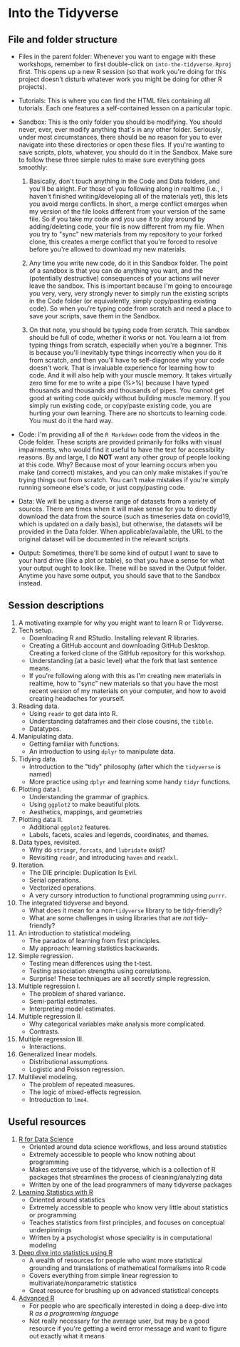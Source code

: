 # Into the Tidyverse


## File and folder structure

- Files in the parent folder: Whenever you want to engage with these workshops, remember to first double-click on `into-the-tidyverse.Rproj` first. This opens up a new R session (so that work you're doing for this project doesn't disturb whatever work you might be doing for other R projects).

- Tutorials: This is where you can find the HTML files containing all tutorials. Each one features a self-contained lesson on a particular topic.

- Sandbox: This is the only folder you should be modifying. You should never, ever, ever modify anything that's in any other folder. Seriously, under most circumstances, there should be no reason for you to ever navigate into these directories or open these files. If you're wanting to save scripts, plots, whatever, you should do it in the Sandbox. Make sure to follow these three simple rules to make sure everything goes smoothly:

	1. Basically, don't touch anything in the Code and Data folders, and you'll be alright. For those of you following along in realtime (i.e., I haven't finished writing/developing all of the materials yet), this lets you avoid merge conflicts. In short, a merge conflict emerges when my version of the file looks different from your version of the same file. So if you take my code and you use it to play around by adding/deleting code, your file is now different from my file. When you try to "sync" new materials from my repository to your forked clone, this creates a merge conflict that you're forced to resolve before you're allowed to download my new materials.
	
	2. Any time you write new code, do it in this Sandbox folder. The point of a sandbox is that you can do anything you want, and the (potentially destructive) consequences of your actions will never leave the sandbox. This is important because I'm going to encourage you very, very, very strongly never to simply run the existing scripts in the Code folder (or equivalently, simply copy/pasting existing code). So when you're typing code from scratch and need a place to save your scripts, save them in the Sandbox.
	
	3. On that note, you should be typing code from scratch. This sandbox should be full of code, whether it works or not. You learn a lot from typing things from scratch, especially when you're a beginner. This is because you'll inevitably type things incorrectly when you do it from scratch, and then you'll have to self-diagnose why your code doesn't work. That is invaluable experience for learning how to code. And it will also help with your muscle memory. It takes virtually zero time for me to write a pipe (%>%) because I have typed thousands and thousands and thousands of pipes. You cannot get good at writing code quickly without building muscle memory. If you simply run existing code, or copy/paste existing code, you are hurting your own learning. There are no shortcuts to learning code. You must do it the hard way.

- Code: I'm providing all of the `R Markdown` code from the videos in the Code folder. These scripts are provided primarily for folks with visual impairments, who would find it useful to have the text for accessibility reasons. By and large, I do **NOT** want any other group of people looking at this code. Why? Because most of your learning occurs when you make (and correct) mistakes, and you can only make mistakes if you're trying things out from scratch. You can't make mistakes if you're simply running someone else's code, or just copy/pasting code.

- Data: We will be using a diverse range of datasets from a variety of sources. There are times when it will make sense for you to directly download the data from the source (such as timeseries data on covid19, which is updated on a daily basis), but otherwise, the datasets will be provided in the Data folder. When applicable/available, the URL to the original dataset will be documented in the relevant scripts.

- Output: Sometimes, there'll be some kind of output I want to save to your hard drive (like a plot or table), so that you have a sense for what your output ought to look like. These will be saved in the Output folder. Anytime you have some output, you should save that to the Sandbox instead.


## Session descriptions

1. A motivating example for why you might want to learn R or Tidyverse.
2. Tech setup.
	- Downloading R and RStudio. Installing relevant R libraries.
	- Creating a GitHub account and downloading GitHub Desktop. Creating a forked clone of the GitHub repository for this workshop.
	- Understanding (at a basic level) what the fork that last sentence means.
	- If you're following along with this as I'm creating new materials in realtime, how to "sync" new materials so that you have the most recent version of my materials on your computer, and how to avoid creating headaches for yourself.
3. Reading data.
	- Using `readr` to get data into R.
	- Understanding dataframes and their close cousins, the `tibble`.
	- Datatypes.
4. Manipulating data.
	- Getting familiar with functions.
	- An introduction to using `dplyr` to manipulate data.
5. Tidying data.
	- Introduction to the "tidy" philosophy (after which the `tidyverse` is named)
	- More practice using `dplyr` and learning some handy `tidyr` functions.
6. Plotting data I.
	- Understanding the grammar of graphics.
	- Using `ggplot2` to make beautiful plots.
	- Aesthetics, mappings, and geometries
7. Plotting data II.
	- Additional `ggplot2` features.
	- Labels, facets, scales and legends, coordinates, and themes.
8. Data types, revisited.
	- Why do `stringr`, `forcats`, and `lubridate` exist?
	- Revisiting `readr`, and introducing `haven` and `readxl`.
9. Iteration.
	- The DIE principle: Duplication Is Evil.
	- Serial operations.
	- Vectorized operations.
	- A very cursory introduction to functional programming using `purrr`.
10. The integrated tidyverse and beyond.
	- What does it mean for a non-`tidyverse` library to be tidy-friendly?
	- What are some challenges in using libraries that are *not* tidy-friendly?
11. An introduction to statistical modeling.
	- The paradox of learning from first principles.
	- My approach: learning statistics backwards.
12. Simple regression.
	- Testing mean differences using the t-test.
	- Testing association strengths using correlations.
	- Surprise! These techniques are all secretly simple regression.
13. Multiple regression I.
	- The problem of shared variance.
	- Semi-partial estimates.
	- Interpreting model estimates.
14. Multiple regression II.
	- Why categorical variables make analysis more complicated.
	- Contrasts.
15. Multiple regression III.
	- Interactions.
16. Generalized linear models.
	- Distributional assumptions.
	- Logistic and Poisson regression.
17. Multilevel modeling.
	- The problem of repeated measures.
	- The logic of mixed-effects regression.
	- Introduction to `lme4`.


## Useful resources
1. [R for Data Science](https://r4ds.had.co.nz/)
	- Oriented around data science workflows, and less around statistics
	- Extremely accessible to people who know nothing about programming
	- Makes extensive use of the tidyverse, which is a collection of R packages that streamlines the process of cleaning/analyzing data
	- Written by one of the lead programmers of many tidyverse packages
2. [Learning Statistics with R](https://learningstatisticswithr.com/)
	- Oriented around statistics
	- Extremely accessible to people who know very little about statistics or programming
	- Teaches statistics from first principles, and focuses on conceptual underpinnings
	- Written by a psychologist whose speciality is in computational modeling
3. [Deep dive into statistics using R](http://users.stat.umn.edu/~helwig/teaching.html)
	- A wealth of resources for people who want more statistical grounding and translations of mathematical formalisms into R code
	- Covers everything from simple linear regression to multivariate/nonparametric statistics
	- Great resource for brushing up on advanced statistical concepts
4. [Advanced R](https://adv-r.hadley.nz/)
	- For people who are specifically interested in doing a deep-dive into R *as a programming language*
	- Not really necessary for the average user, but may be a good resource if you're getting a weird error message and want to figure out exactly what it means
